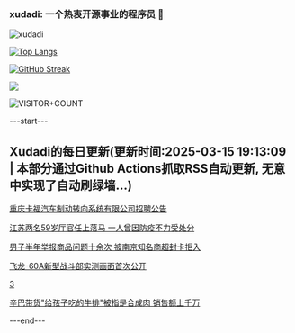 ### xudadi: 一个热衷开源事业的程序员 👋

![xudadi](https://github-readme-stats-git-masterorgs-github-readme-stats-team.vercel.app/api?username=xudadi)

[![Top Langs](https://github-readme-stats.vercel.app/api/top-langs/?username=xudadi)](https://github.com/anuraghazra/github-readme-stats)

[![GitHub Streak](https://streak-stats.demolab.com?user=xudadi&locale=zh_Hans)](https://git.io/streak-stats)

![](https://raw.githubusercontent.com/xudadi/xudadi/main/assets/github-contribution-grid-snake.svg)

![VISITOR+COUNT](https://komarev.com/ghpvc/?username=xudadi&label=VISITOR+COUNT)


---start---

## Xudadi的每日更新(更新时间:2025-03-15 19:13:09 | 本部分通过Github Actions抓取RSS自动更新, 无意中实现了自动刷绿墙...)

[重庆卡福汽车制动转向系统有限公司招聘公告](https://www.gongkaoleida.com/article/2322581)

[江苏两名59岁厅官任上落马 一人曾因防疫不力受处分](https://m.163.com/news/article/JQMB8E8E0530JPVV.html)

[男子半年举报商品问题十余次 被南京知名商超封卡拒入](https://m.163.com/news/article/JQMBPJL000019K82.html)

[飞龙-60A新型战斗部实测画面首次公开](https://m.163.com/news/article/JQKT1NB50514R9OJ.html)

[3](https://m.163.com/touch/news/sub/domestic)

[辛巴带货"给孩子吃的牛排"被指是合成肉 销售额上千万](https://m.163.com/news/article/JQMKLR600519DFFO.html)

---end---
